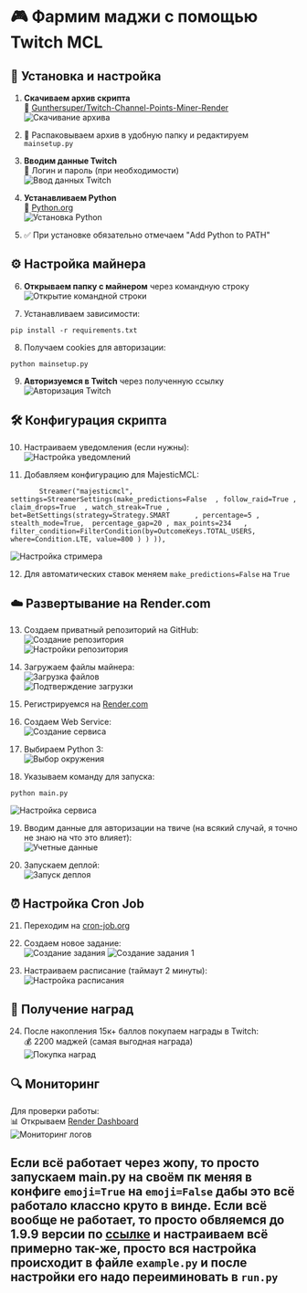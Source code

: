 # 🎮 Фармим маджи с помощью Twitch MCL

## 🔧 Установка и настройка

1. **Скачиваем архив скрипта**  
🔗 [Gunthersuper/Twitch-Channel-Points-Miner-Render](https://github.com/Gunthersuper/Twitch-Channel-Points-Miner-Render)  
![Скачивание архива](https://drive.google.com/uc?export=view&id=15DmKrSUYUgNZHNs4FpDvF6jg8wJ0OfHT)

2. 📁 Распаковываем архив в удобную папку и редактируем `mainsetup.py`

3. **Вводим данные Twitch**  
🔑 Логин и пароль (при необходимости)  
![Ввод данных Twitch](https://drive.google.com/uc?export=view&id=1w1-8qXz7hBh3CYtoXDVf-sr5uk--6Z6f)

4. **Устанавливаем Python**  
🐍 [Python.org](https://www.python.org/downloads/)  
![Установка Python](https://drive.google.com/uc?export=view&id=1KqDScUUPZJw925WVPFOssvZ6ajiUj7JH)

5. ✅ При установке обязательно отмечаем "Add Python to PATH"

## ⚙️ Настройка майнера

6. **Открываем папку с майнером** через командную строку  
![Открытие командной строки](https://drive.google.com/uc?export=view&id=1W9pi1V5OrU1TcI0Z2woMk8kTVQ7ixxZj)

7. Устанавливаем зависимости:
```
pip install -r requirements.txt
```

8. Получаем cookies для авторизации:
```
python mainsetup.py
```

9. **Авторизуемся в Twitch** через полученную ссылку  
![Авторизация Twitch](https://drive.google.com/uc?export=view&id=1j7Y937FohYK7QCH0ql1Wb-0tPPikPqDu)

## 🛠 Конфигурация скрипта

10. Настраиваем уведомления (если нужны):  
![Настройка уведомлений](https://drive.google.com/uc?export=view&id=1lTTP_NMT3b4tfwKr9nVTGmUzWTRsob_d)

11. Добавляем конфигурацию для MajesticMCL:
```
       Streamer("majesticmcl", settings=StreamerSettings(make_predictions=False  , follow_raid=True , claim_drops=True  , watch_streak=True , bet=BetSettings(strategy=Strategy.SMART      , percentage=5 , stealth_mode=True,  percentage_gap=20 , max_points=234   , filter_condition=FilterCondition(by=OutcomeKeys.TOTAL_USERS,      where=Condition.LTE, value=800 ) ) )),
```
![Настройка стримера](https://drive.google.com/uc?export=view&id=14M99pesUSnC8oHVLV0vrPHWeEOL_mO8H)

12. Для автоматических ставок меняем `make_predictions=False` на `True`

## ☁️ Развертывание на Render.com

13. Создаем приватный репозиторий на GitHub:  
![Создание репозитория](https://drive.google.com/uc?export=view&id=1V8yNpA_clw9OHfv_LJNDHwowel_o_CqU)  
![Настройки репозитория](https://drive.google.com/uc?export=view&id=1hFYONMax9t5d-qlSTRE53xBuQug3YohI)

14. Загружаем файлы майнера:  
![Загрузка файлов](https://drive.google.com/uc?export=view&id=1GQvJsp0xysuOHTC-QVueeemhHL2oz2VN)  
![Подтверждение загрузки](https://drive.google.com/uc?export=view&id=1Pc8CK8o1fnJUm1yNythLjfnqveVIIdv2)

15. Регистрируемся на [Render.com](https://render.com)

16. Создаем Web Service:  
![Создание сервиса](https://drive.google.com/uc?export=view&id=18efAROz9rOEP4peKejWCH1He40RXIDhx)

17. Выбираем Python 3:  
![Выбор окружения](https://drive.google.com/uc?export=view&id=1T7aw15EYEPWdjo26HLsYT8aUMNQRytqA)

18. Указываем команду для запуска:
```
python main.py
```
![Настройка сервиса](https://drive.google.com/uc?export=view&id=1F_F_AOikOhDNgWE9Os0pYcx7yKzJ7vRo)

19. Вводим данные для авторизации на твиче (на всякий случай, я точно не знаю на что это влияет):  
![Учетные данные](https://drive.google.com/uc?export=view&id=1aNm2Otc5cNiQ0xwHVdy7V1LaACmVhjqB)

20. Запускаем деплой:  
![Запуск деплоя](https://drive.google.com/uc?export=view&id=1Si-kk4bjNb2XgpLSdtfasjswcOEJmh7D)

## ⏰ Настройка Cron Job

21. Переходим на [cron-job.org](https://cron-job.org)

22. Создаем новое задание:  
![Создание задания](https://drive.google.com/uc?export=view&id=1QG4dkEhlFD_6hNeSmfwWiTpOqF9Sv7XR)
![Создание задания 1](https://drive.google.com/uc?export=view&id=1y_3qUVKnJ2Eo7NQORCYTnHQyDJQX33p3)

24. Настраиваем расписание (таймаут 2 минуты):  
![Настройка расписания](https://drive.google.com/uc?export=view&id=1_rd09JIG5uEKVa37fw0vaCMfPUlAe_hu)

## 🎁 Получение наград

24. После накопления 15к+ баллов покупаем награды в Twitch:  
💰 2200 маджей (самая выгодная награда)  
![Покупка наград](https://drive.google.com/uc?export=view&id=1BE4QMY83ZXEuuFVYdnpN_3e0NZeQpUEB)

## 🔍 Мониторинг

Для проверки работы:  
📊 Открываем [Render Dashboard](https://dashboard.render.com)  
![Мониторинг логов](https://drive.google.com/uc?export=view&id=1aYDyJAtv9BHXL-KnIR3uP8CTqutQYadY)



## Если всё работает через жопу, то просто запускаем main.py на своём пк меняя в конфиге `emoji=True` на `emoji=False` дабы это всё работало классно круто в винде. Если всё вообще не работает, то просто обвляемся до 1.9.9 версии по [ссылке]([url](https://github.com/rdavydov/Twitch-Channel-Points-Miner-v2/releases/tag/1.9.9)) и настраиваем всё примерно так-же, просто вся настройка происходит в файле `example.py` и после настройки его надо переиминовать в `run.py`

